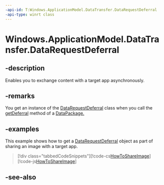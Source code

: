 ```yaml
---
-api-id: T:Windows.ApplicationModel.DataTransfer.DataRequestDeferral
-api-type: winrt class
---
```


<!-- Class syntax.
public class DataRequestDeferral : Windows.ApplicationModel.DataTransfer.IDataRequestDeferral
-->

# Windows.ApplicationModel.DataTransfer.DataRequestDeferral

## -description
Enables you to exchange content with a target app asynchronously.

## -remarks
You get an instance of the [DataRequestDeferral](datarequestdeferral.md) class when you call the [getDeferral](datarequest_getdeferral.md) method of a [DataPackage.](datapackage.md)

## -examples
This example shows how to get a [DataRequestDeferral](datarequestdeferral.md) object as part of sharing an image with a target app.



> [!div class="tabbedCodeSnippets"][!code-cs[HowToShareImage](../windows.applicationmodel.datatransfer/code/ShareMainBeta/cs/ShareImage.xaml.cs#SnippetHowToShareImage)][!code-js[HowToShareImage](../windows.applicationmodel.datatransfer/code/ShareMainBeta/javascript/js/ShareImage.js#SnippetHowToShareImage)]

## -see-also
